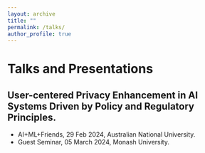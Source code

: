 ```yaml
---
layout: archive
title: ""
permalink: /talks/
author_profile: true
---
```


<style>
table.imgtable, table.imgtable td{
  border: none;
  /* height: auto; */
  /* text-align: left; */
}

</style>

# <i class="fa fa-fw fa-copy"></i> Talks and Presentations

## User-centered Privacy Enhancement in AI Systems Driven by Policy and Regulatory Principles. 

<ul>
  
  <li> AI+ML+Friends, 29 Feb 2024, Australian National University. </li>
  <li> Guest Seminar, 05 March 2024, Monash University. </li>
</ul>
